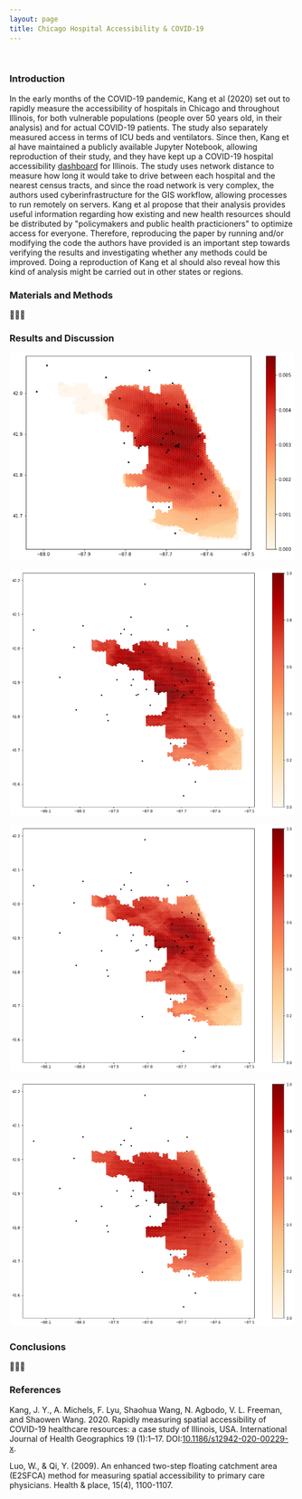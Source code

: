 ```yaml
---
layout: page
title: Chicago Hospital Accessibility & COVID-19
---
```


&ensp;

### Introduction

In the early months of the COVID-19 pandemic, Kang et al (2020) set out to rapidly measure the accessibility of hospitals in Chicago and throughout Illinois, for both vulnerable populations (people over 50 years old, in their analysis) and for actual COVID-19 patients. The study also separately measured access in terms of ICU beds and ventilators. Since then, Kang et al have maintained a publicly available Jupyter Notebook, allowing reproduction of their study, and they have kept up a COVID-19 hospital accessibility [dashboard](https://wherecovid19.cigi.illinois.edu/spatialAccess.html) for Illinois. The study uses network distance to measure how long it would take to drive between each hospital and the nearest census tracts, and since the road network is very complex, the authors used cyberinfrastructure for the GIS workflow, allowing processes to run remotely on servers. Kang et al propose that their analysis provides useful information regarding how existing and new health resources should be distributed by "policymakers and public health practicioners" to optimize access for everyone. Therefore, reproducing the paper by running and/or modifying the code the authors have provided is an important step towards verifying the results and investigating whether any methods could be improved. Doing a reproduction of Kang et al should also reveal how this kind of analysis might be carried out in other states or regions.

### Materials and Methods

🐌🐌🐌

### Results and Discussion

![Original Map](/illinois/chicago/original_100_68_22.png)

![Revised Map, Same Weights](/illinois/chicago/new_100_68_22.png)

![Revised Map, Sharp Distance Decay](/illinois/chicago/new_100_42_09.png)

![Revised Map, Slower Distance Decay](/illinois/chicago/new_100_95_87_75_63.png)


### Conclusions

🐌🐌🐌

### References

Kang, J. Y., A. Michels, F. Lyu, Shaohua Wang, N. Agbodo, V. L. Freeman, and Shaowen Wang. 2020. Rapidly measuring spatial accessibility of COVID-19 healthcare resources: a case study of Illinois, USA. International Journal of Health Geographics 19 (1):1–17. DOI:[10.1186/s12942-020-00229-x](https://doi.org/10.1186/s12942-020-00229-x).

Luo, W., & Qi, Y. (2009). An enhanced two-step floating catchment area (E2SFCA) method for measuring spatial accessibility to primary care physicians. Health & place, 15(4), 1100-1107.

&ensp;
